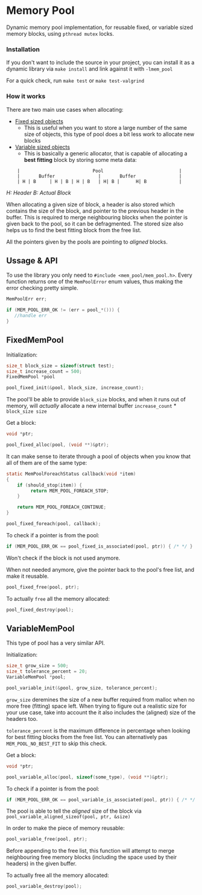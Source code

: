 # Memory Pool

Dynamic memory pool implementation, for reusable fixed, or variable sized memory blocks, using `pthread mutex` locks.

### Installation

If you don't want to include the source in your project, you can install it as a dynamic library via `make install` and link against it with `-lmem_pool`

For a quick check, run `make test` or `make test-valgrind` 

### How it works

There are two main use cases when allocating:
* [Fixed sized objects](#fixed-pool)
    * This is useful when you want to store a large number of the same size of objects, this type of pool does a bit less work to allocate new blocks
* [Variable sized objects](#variable-pool)
    * This is basically a generic allocator, that is capable of allocating a **best fitting** block by storing some meta data:
```
    |                           Pool                            |
    |       Buffer                |       Buffer                |
    | H | B     | H | B | H | B   | H| B |      H| B            |
```
*H: Header 
B: Actual Block*

When allocating a given size of block, a header is also stored which contains the size of the block, and pointer to the previous header in the buffer. This is required to merge neighbouring blocks when the pointer is given back to the pool, so it can be defragmented. The stored size also helps us to find the best fitting block from the free list.

All the pointers given by the pools are pointing to *aligned* blocks.

## Ussage & API

To use the library you only need to `#include <mem_pool/mem_pool.h>`. Every function returns one of the `MemPoolError` enum values, thus making the error checking pretty simple.

```C
MemPoolErr err;

if (MEM_POOL_ERR_OK != (err = pool_*())) {
   //handle err
}
```

## <a name="fixed-pool">FixedMemPool</a>

Initialization:

```c
size_t block_size = sizeof(struct test);
size_t increase_count = 500;
FixedMemPool *pool

pool_fixed_init(&pool, block_size, increase_count);
```

The pool'll be able to provide `block_size` blocks, and when it runs out of memory, will *actually* allocate a new internal buffer `increase_count` * `block_size size`


Get a block:

```c
void *ptr;

pool_fixed_alloc(pool, (void **)&ptr);
```

It can make sense to iterate through a pool of objects when you know that all of them are of the same type:

```c
static MemPoolForeachStatus callback(void *item)
{
    if (should_stop(item)) {
         return MEM_POOL_FOREACH_STOP;
    }

    return MEM_POOL_FOREACH_CONTINUE;
}

pool_fixed_foreach(pool, callback);
```

To check if a pointer is from the pool:

```c
if (MEM_POOL_ERR_OK == pool_fixed_is_associated(pool, ptr)) { /* */ }
```
Won't check if the block is not used anymore.


When not needed anymore, give the pointer back to the pool's free list, and make it reusable. 

```c
pool_fixed_free(pool, ptr);
```

To actually `free` all the memory allocated:

```c
pool_fixed_destroy(pool);
```

## <a name="variable-pool">VariableMemPool</a>

This type of pool has a very similar API.

Initialization:

```c
size_t grow_size = 500; 
size_t tolerance_percent = 20;
VariableMemPool *pool;

pool_variable_init(&pool, grow_size, tolerance_percent);
```
`grow_size` deremines the size of a new buffer required from malloc when no more free (fitting) space left. When trying to figure out a realistic size for your use case, take into account the it also includes the (aligned) size of the headers too.

`tolerance_percent` is the maximum difference in percentage when looking for best fitting blocks from the free list. You can alternatively pas `MEM_POOL_NO_BEST_FIT` to skip this check.


Get a block:

```c
void *ptr;

pool_variable_alloc(pool, sizeof(some_type), (void **)&ptr);
```

To check if a pointer is from the pool:

```c
if (MEM_POOL_ERR_OK == pool_variable_is_associated(pool, ptr)) { /* */ }
```

The pool is able to tell the *aligned* size of the block via `pool_variable_aligned_sizeof(pool, ptr, &size)`

In order to make the piece of memory reusable:

```c
pool_variable_free(pool, ptr);
```
Before appending to the free list, this function will attempt to merge neighbouring free memory blocks (including the space used by their headers) in the given buffer.

To actually free all the memory allocated:

```c
pool_variable_destroy(pool);
```
